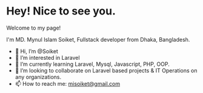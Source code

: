 <h1>Hey! Nice to see you.</h1>
<p>Welcome to my page!</p>
I'm MD. Mynul Islam Soiket, Fullstack developer from  Dhaka, Bangladesh.<br>

- 👋 Hi, I’m @Soiket
- 👀 I’m interested in Laravel
- 🌱 I’m currently learning Laravel, Mysql, Javascript, PHP, OOP.
- 💞️ I’m looking to collaborate on Laravel based projects & IT Operations on any organizations. 
- 📫 How to reach me: misoiket@gmail.com

<!---
Soiket/Soiket is a ✨ special ✨ repository because its `README.md` (this file) appears on your GitHub profile.
You can click the Preview link to take a look at your changes.
--->
